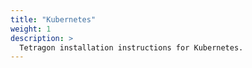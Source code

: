 ```yaml
---
title: "Kubernetes"
weight: 1
description: >
  Tetragon installation instructions for Kubernetes.
---
```


